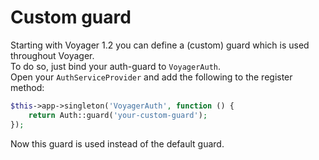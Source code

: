 # Custom guard

Starting with Voyager 1.2 you can define a \(custom\) guard which is used throughout Voyager.  
To do so, just bind your auth-guard to `VoyagerAuth`.  
Open your `AuthServiceProvider` and add the following to the register method:

```php
$this->app->singleton('VoyagerAuth', function () {
    return Auth::guard('your-custom-guard');
});
```

Now this guard is used instead of the default guard.

